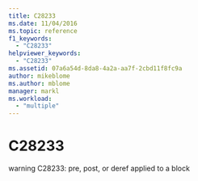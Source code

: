 ```yaml
---
title: C28233
ms.date: 11/04/2016
ms.topic: reference
f1_keywords:
  - "C28233"
helpviewer_keywords:
  - "C28233"
ms.assetid: 07a6a54d-8da8-4a2a-aa7f-2cbd11f8fc9a
author: mikeblome
ms.author: mblome
manager: markl
ms.workload:
  - "multiple"
---
```

# C28233
warning C28233: pre, post, or deref applied to a block
